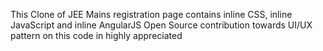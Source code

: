 This Clone of JEE Mains registration page contains inline CSS, inline JavaScript and inline AngularJS
Open Source contribution towards UI/UX pattern on this code in highly appreciated
